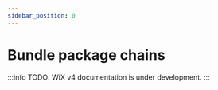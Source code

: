 ```yaml
---
sidebar_position: 0
---
```


# Bundle package chains

:::info
TODO: WiX v4 documentation is under development.
:::

